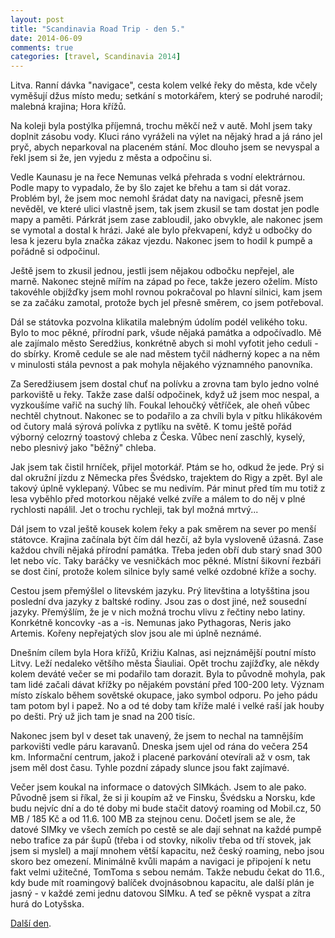 ```yaml
---
layout: post
title: "Scandinavia Road Trip - den 5."
date: 2014-06-09
comments: true
categories: [travel, Scandinavia 2014]
---
```


Litva. Ranní dávka "navigace", cesta kolem velké řeky do města, kde včely vyměšují džus místo medu; setkání s motorkářem, který se podruhé narodil; malebná krajina; Hora křížů.

<!--more-->

Na koleji byla postýlka příjemná, trochu měkčí než v autě. Mohl jsem taky doplnit zásobu vody. Kluci ráno vyráželi na výlet na nějaký hrad a já ráno jel pryč, abych neparkoval na placeném stání. Moc dlouho jsem se nevyspal a řekl jsem si že, jen vyjedu z města a odpočinu si.

Vedle Kaunasu je na řece Nemunas velká přehrada s vodní elektrárnou. Podle mapy to vypadalo, že by šlo zajet ke břehu a tam si dát voraz. Problém byl, že jsem moc nemohl šrádat daty na navigaci, přesně jsem nevěděl, ve které ulici vlastně jsem, tak jsem zkusil se tam dostat jen podle mapy a paměti. Párkrát jsem zase zabloudil, jako obvykle, ale nakonec jsem se vymotal a dostal k hrázi. Jaké ale bylo překvapení, když u odbočky do lesa k jezeru byla značka zákaz vjezdu. Nakonec jsem to hodil k pumpě a pořádně si odpočinul.

Ještě jsem to zkusil jednou, jestli jsem nějakou odbočku nepřejel, ale marně. Nakonec stejně mířím na západ po řece, takže jezero oželím. Místo takovéhle objížďky jsem mohl rovnou pokračoval po hlavní silnici, kam jsem se za začáku zamotal, protože bych jel přesně směrem, co jsem potřeboval.

Dál se státovka pozvolna klikatila malebným údolím podél velikého toku. Bylo to moc pěkné, přírodní park, všude nějaká památka a odpočívadlo. Mě ale zajímalo město Seredžius, konkrétně abych si mohl vyfotit jeho ceduli - do sbírky. Kromě cedule se ale nad městem tyčil nádherný kopec a na něm v minulosti stála pevnost a pak mohyla nějakého významného panovníka.

Za Seredžiusem jsem dostal chuť na polívku a zrovna tam bylo jedno volné parkoviště u řeky. Takže zase další odpočinek, když už jsem moc nespal, a vyzkoušíme vařič na suchý líh. Foukal lehoučký větříček, ale oheň vůbec nechtěl chytnout. Nakonec se to podařilo a za chvíli byla v pítku hlikákovém od čutory malá sýrová polívka z pytlíku na světě. K tomu ještě pořád výborný celozrný toastový chleba z Česka. Vůbec není zaschlý, kyselý, nebo plesnivý jako "běžný" chleba.

Jak jsem tak čistil hrníček, přijel motorkář. Ptám se ho, odkud že jede. Prý si dal okružní jízdu z Německa přes Švédsko, trajektem do Rigy a zpět. Byl ale takový úplně vyklepaný. Vůbec se mu nedivím. Pár minut před tím mu totiž z lesa vyběhlo před motorkou nějaké velké zvíře a málem to do něj v plné rychlosti napálil. Jet o trochu rychleji, tak byl možná mrtvý...

Dál jsem to vzal ještě kousek kolem řeky a pak směrem na sever po menší státovce. Krajina začínala být čím dál hezčí, až byla vysloveně úžasná. Zase každou chvíli nějaká přírodní památka. Třeba jeden obří dub starý snad 300 let nebo víc. Taky baráčky ve vesničkách moc pěkné. Místní šikovní řezbáři se dost činí, protože kolem silnice byly samé velké ozdobné kříže a sochy.

Cestou jsem přemýšlel o litevském jazyku. Prý litevština a lotyšština jsou poslední dva jazyky z baltské rodiny. Jsou zas o dost jiné, než sousední jazyky. Přemýšlím, že je v nich možná trochu vlivu z řečtiny nebo latiny. Konrkétně koncovky -as a -is. Nemunas jako Pythagoras, Neris jako Artemis. Kořeny nepřejatých slov jsou ale mi úplně neznámé.

Dnešním cílem byla Hora křížů, Križiu Kalnas, asi nejznámější poutní místo Litvy. Leží nedaleko většího města Šiauliai. Opět trochu zajížďky, ale někdy kolem deváté večer se mi podařilo tam dorazit. Byla to původně mohyla, pak tam lidé začali dávat křížky po nějakém povstání před 100-200 lety. Význam místo získalo během sovětské okupace, jako symbol odporu. Po jeho pádu tam potom byl i papež. No a od té doby tam kříže malé i velké raší jak houby po dešti. Prý už jich tam je snad na 200 tisíc.

Nakonec jsem byl v deset tak unavený, že jsem to nechal na tamnějším parkovišti vedle páru karavanů. Dneska jsem ujel od rána do večera 254 km. Informační centrum, jakož i placené parkování otevírali až v osm, tak jsem měl dost času. Tyhle pozdní západy slunce jsou fakt zajímavé.

Večer jsem koukal na informace o datových SIMkách. Jsem to ale pako. Původně jsem si říkal, že si ji koupím až ve Finsku, Švédsku a Norsku, kde budu nejvíc dní a do té doby mi bude stačit datový roaming od Mobil.cz, 50 MB / 185 Kč a od 11.6. 100 MB za stejnou cenu. Dočetl jsem se ale, že datové SIMky ve všech zemích po cestě se ale dají sehnat na každé pumpě nebo trafice za pár šupů (třeba i od stovky, nikoliv třeba od tří stovek, jak jsem si myslel) a mají mnohem větší kapacitu, než český roaming, nebo jsou skoro bez omezení. Minimálně kvůli mapám a navigaci je připojení k netu fakt velmi užitečné, TomToma s sebou nemám. Takže nebudu čekat do 11.6., kdy bude mít roamingový balíček dvojnásobnou kapacitu, ale další plán je jasný - v každé zemi jednu datovou SIMku. A teď se pěkně vyspat a zítra hurá do Lotyšska.

[Další den](/blog/2014/scandinavia-road-trip-day-06/).
